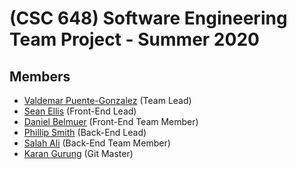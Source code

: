 # (CSC 648) Software Engineering Team Project - Summer 2020

## Members
- [Valdemar Puente-Gonzalez](https://github.com/EtceteraDood) (Team Lead)
- [Sean Ellis](https://github.com/scellis13) (Front-End Lead)
- [Daniel Belmuer](https://github.com/Belmeurrr) (Front-End Team Member)
- [Phillip Smith](https://github.com/psmith586) (Back-End Lead)
- [Salah Ali](https://github.com/Salah4151) (Back-End Team Member)
- [Karan Gurung](https://github.com/grgkaran) (Git Master)
